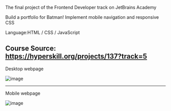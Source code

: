 The final project of the Frontend Developer track on JetBrains Academy

Build a portfolio for Batman!
Implement mobile navigation and responsive CSS

Language:HTML / CSS / JavaScript

Course Source: https://hyperskill.org/projects/137?track=5
-----------------------------------
Desktop webpage

![image](https://github.com/y6602016/Batman-Portforlio/blob/main/images/Full_webpage.gif)

------------------------------------

Mobile webpage

![image](https://github.com/y6602016/Batman-Portforlio/blob/main/images/Mobile_webpage.gif)
